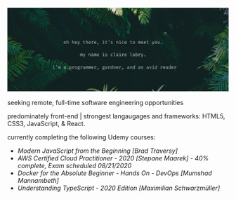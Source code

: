 
![](https://raw.githubusercontent.com/claire-labry/claire-labry/master/img/heythere.png)

seeking remote, full-time software engineering opportunities  

predominately front-end | strongest langaugages and frameworks: HTML5, CSS3, JavaScript, & React. 

currently completing the following Udemy courses:

- *Modern JavaScript from the Beginning [Brad Traversy]* 
- *AWS Certified Cloud Practitioner - 2020 [Stepane Maarek] - 40% complete, Exam scheduled 08/21/2020*
- *Docker for the Absolute Beginner - Hands On - DevOps [Mumshad Mannambeth]* 
- *Understanding TypeScript - 2020 Edition [Maximilian Schwarzmüller]*
